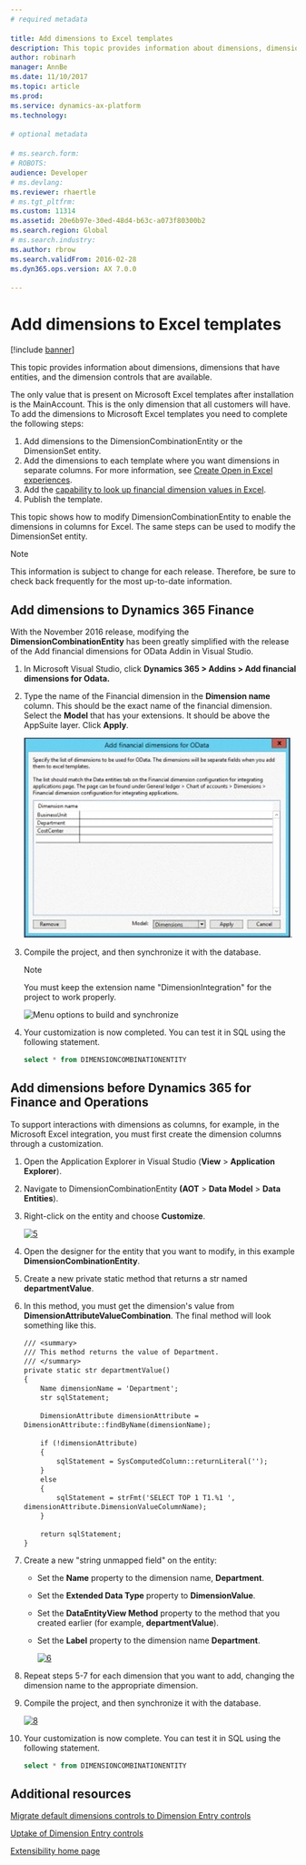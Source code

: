 ```yaml
---
# required metadata

title: Add dimensions to Excel templates
description: This topic provides information about dimensions, dimensions that have entities, and the dimension controls that are available.
author: robinarh
manager: AnnBe
ms.date: 11/10/2017
ms.topic: article
ms.prod: 
ms.service: dynamics-ax-platform
ms.technology: 

# optional metadata

# ms.search.form: 
# ROBOTS: 
audience: Developer
# ms.devlang: 
ms.reviewer: rhaertle
# ms.tgt_pltfrm: 
ms.custom: 11314
ms.assetid: 20e6b97e-30ed-48d4-b63c-a073f80300b2
ms.search.region: Global
# ms.search.industry: 
ms.author: rbrow
ms.search.validFrom: 2016-02-28
ms.dyn365.ops.version: AX 7.0.0

---
```


# Add dimensions to Excel templates

[!include [banner](../includes/banner.md)]

This topic provides information about dimensions, dimensions that have entities, and the dimension controls that are available.

The only value that is present on Microsoft Excel templates after installation is the MainAccount. This is the only dimension that all customers will have. To add the dimensions to Microsoft Excel templates you need to complete the following steps:

1.  Add dimensions to the DimensionCombinationEntity or the DimensionSet entity.
2.  Add the dimensions to each template where you want dimensions in separate columns. For more information, see [Create Open in Excel experiences](../office-integration/office-integration-edit-excel.md).
3. Add the [capability to look up financial dimension values in Excel](add-dimensions-excel-templates.md).
3.  Publish the template.

This topic shows how to modify DimensionCombinationEntity to enable the dimensions in columns for Excel. The same steps can be used to modify the DimensionSet entity. 

> [!NOTE]
> This information is subject to change for each release. Therefore, be sure to check back frequently for the most up-to-date information.

## Add dimensions to Dynamics 365 Finance

With the November 2016 release, modifying the **DimensionCombinationEntity** has been greatly simplified with the release of the Add financial dimensions for OData Addin in Visual Studio.

1. In Microsoft Visual Studio, click **Dynamics 365 > Addins > Add financial dimensions for Odata.**
2. Type the name of the Financial dimension in the **Dimension name** column. This should be the exact name of the financial dimension. Select the **Model** that has your extensions. It should be above the AppSuite layer. Click **Apply**. 

    ![financial dimensions for odata](media/financial-dimensions-odata.png).

3. Compile the project, and then synchronize it with the database. 

    > [!NOTE] 
    > You must keep the extension name "DimensionIntegration" for the project to work properly.

    ![Menu options to build and synchronize](media/8-300x260.png)

4. Your customization is now completed. You can test it in SQL using the following statement.

    ```sql
    select * from DIMENSIONCOMBINATIONENTITY 
    ```

## Add dimensions  before Dynamics 365 for Finance and Operations
To support interactions with dimensions as columns, for example, in the Microsoft Excel integration, you must first create the dimension columns through a customization. 

1. Open the Application Explorer in Visual Studio (**View** &gt; **Application Explorer**). 
2. Navigate to DimensionCombinationEntity **(AOT** &gt; **Data Model** &gt; **Data Entities**). 
3. Right-click on the entity and choose **Customize**. 

    [![5](./media/5-300x187.png)](./media/5.png)

4. Open the designer for the entity that you want to modify, in this example **DimensionCombinationEntity**. 
5. Create a new private static method that returns a str named **departmentValue**. 
6. In this method, you must get the dimension's value from **DimensionAttributeValueCombination**. The final method will look something like this.

    ```xpp
    /// <summary>
    /// This method returns the value of Department.
    /// </summary>
    private static str departmentValue()
    {     
        Name dimensionName = 'Department';
        str sqlStatement;

        DimensionAttribute dimensionAttribute = DimensionAttribute::findByName(dimensionName);

        if (!dimensionAttribute)
        {
            sqlStatement = SysComputedColumn::returnLiteral('');
        }
        else
        {
            sqlStatement = strFmt('SELECT TOP 1 T1.%1 ', dimensionAttribute.DimensionValueColumnName);
        }

        return sqlStatement;
    }
    ```

7. Create a new "string unmapped field" on the entity:

   - Set the **Name** property to the dimension name, **Department**.
   - Set the **Extended Data Type** property to **DimensionValue**.
   - Set the **DataEntityView Method** property to the method that you created earlier (for example, **departmentValue**).
   - Set the **Label** property to the dimension name **Department**.

     [![6](./media/6-300x64.png)](./media/6.png)

8. Repeat steps 5-7 for each dimension that you want to add, changing the dimension name to the appropriate dimension. 
9. Compile the project, and then synchronize it with the database. 

    [![8](./media/8-300x260.png)](./media/8.png)

10. Your customization is now complete. You can test it in SQL using the following statement.

    ```sql
    select * from DIMENSIONCOMBINATIONENTITY
    ```


## Additional resources

[Migrate default dimensions controls to Dimension Entry controls](dimension-entry-control-migration.md)

[Uptake of Dimension Entry controls](dimension-entry-control-uptake.md)

[Extensibility home page](../extensibility/extensibility-home-page.md)




